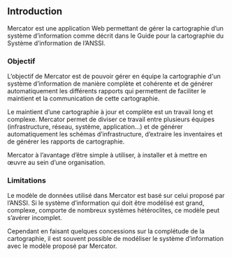 ## Introduction

Mercator est une application Web permettant de gérer la cartographie d’un système d’information comme décrit dans le Guide pour la cartographie du Système d’information de l’ANSSI.

### Objectif

L’objectif de Mercator est de pouvoir gérer en équipe la cartographie d'un système d’information de manière complète et cohérente et de générer automatiquement les différents rapports qui permettent de faciliter le maintient et la communication de cette cartographie.

Le maintient d’une cartographie à jour et complète est un travail long et complexe. Mercator permet de diviser ce travail entre plusieurs équipes (infrastructure, réseau, système, application...) et de générer automatiquement les schémas d’infrastructure, d’extraire les inventaires et de générer les rapports de cartographie.

Mercator à l’avantage d’être simple à utiliser, à installer et à mettre en œuvre au sein d’une organisation.

### Limitations

Le modèle de données utilisé dans Mercator est basé sur celui proposé par l’ANSSI. Si le système d’information qui doit être modélisé est grand, complexe, comporte de nombreux systèmes hétéroclites, ce modèle peut s’avérer incomplet.

Cependant en faisant quelques concessions sur la complétude de la cartographie, il est souvent possible de modéliser le système d’information avec le modèle proposé par Mercator.
